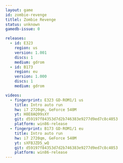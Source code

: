 ```yaml
---
layout: game
id: zombie-revenge
titlel: Zombie Revenge
status: unknown
gamedb-issue: 0

releases:
  - id: E323
    region: us
    version: 1.001
    discs: 1
    medium: gdrom
  - id: B173
    region: eu
    version: 1.000
    discs: 1
    medium: gdrom

videos:
  - fingerprint: E323 GD-ROM1/1 us
    title: Intro auto run
    hw: i7 2720qm, GeForce 540M
    yt: H8E8AQ99sXY
    git: d59197f84353d7d2b746383e9277d9ed7c8c4053
    platform: win86-release
  - fingerprint: B173 GD-ROM1/1 eu
    title: Intro auto run
    hw: i7 2720qm, GeForce 540M
    yt: sXFBJZD5_wQ
    git: d59197f84353d7d2b746383e9277d9ed7c8c4053
    platform: win86-release
---
```

